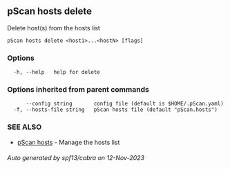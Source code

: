 ## pScan hosts delete

Delete host(s) from the hosts list

```
pScan hosts delete <host1>...<hostN> [flags]
```

### Options

```
  -h, --help   help for delete
```

### Options inherited from parent commands

```
      --config string       config file (default is $HOME/.pScan.yaml)
  -f, --hosts-file string   pScan hosts file (default "pScan.hosts")
```

### SEE ALSO

* [pScan hosts](pScan_hosts.md)	 - Manage the hosts list

###### Auto generated by spf13/cobra on 12-Nov-2023
